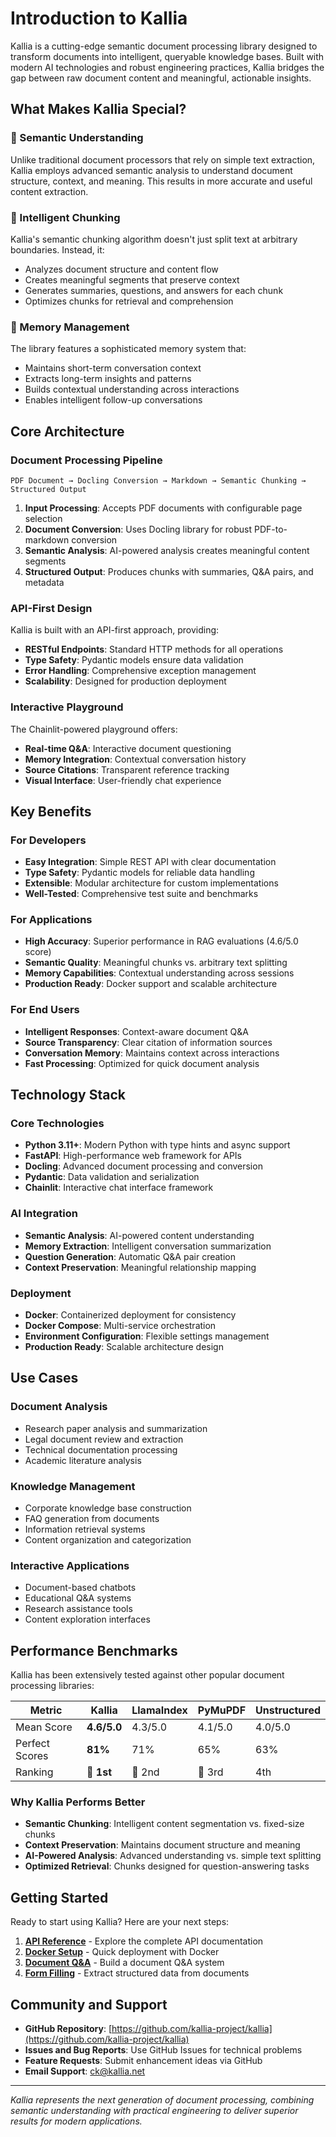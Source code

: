 # Introduction to Kallia

Kallia is a cutting-edge semantic document processing library designed to transform documents into intelligent, queryable knowledge bases. Built with modern AI technologies and robust engineering practices, Kallia bridges the gap between raw document content and meaningful, actionable insights.

## What Makes Kallia Special?

### 🎯 Semantic Understanding

Unlike traditional document processors that rely on simple text extraction, Kallia employs advanced semantic analysis to understand document structure, context, and meaning. This results in more accurate and useful content extraction.

### 🧠 Intelligent Chunking

Kallia's semantic chunking algorithm doesn't just split text at arbitrary boundaries. Instead, it:

- Analyzes document structure and content flow
- Creates meaningful segments that preserve context
- Generates summaries, questions, and answers for each chunk
- Optimizes chunks for retrieval and comprehension

### 💾 Memory Management

The library features a sophisticated memory system that:

- Maintains short-term conversation context
- Extracts long-term insights and patterns
- Builds contextual understanding across interactions
- Enables intelligent follow-up conversations

## Core Architecture

### Document Processing Pipeline

```
PDF Document → Docling Conversion → Markdown → Semantic Chunking → Structured Output
```

1. **Input Processing**: Accepts PDF documents with configurable page selection
2. **Document Conversion**: Uses Docling library for robust PDF-to-markdown conversion
3. **Semantic Analysis**: AI-powered analysis creates meaningful content segments
4. **Structured Output**: Produces chunks with summaries, Q&A pairs, and metadata

### API-First Design

Kallia is built with an API-first approach, providing:

- **RESTful Endpoints**: Standard HTTP methods for all operations
- **Type Safety**: Pydantic models ensure data validation
- **Error Handling**: Comprehensive exception management
- **Scalability**: Designed for production deployment

### Interactive Playground

The Chainlit-powered playground offers:

- **Real-time Q&A**: Interactive document questioning
- **Memory Integration**: Contextual conversation history
- **Source Citations**: Transparent reference tracking
- **Visual Interface**: User-friendly chat experience

## Key Benefits

### For Developers

- **Easy Integration**: Simple REST API with clear documentation
- **Type Safety**: Pydantic models for reliable data handling
- **Extensible**: Modular architecture for custom implementations
- **Well-Tested**: Comprehensive test suite and benchmarks

### For Applications

- **High Accuracy**: Superior performance in RAG evaluations (4.6/5.0 score)
- **Semantic Quality**: Meaningful chunks vs. arbitrary text splitting
- **Memory Capabilities**: Contextual understanding across sessions
- **Production Ready**: Docker support and scalable architecture

### For End Users

- **Intelligent Responses**: Context-aware document Q&A
- **Source Transparency**: Clear citation of information sources
- **Conversation Memory**: Maintains context across interactions
- **Fast Processing**: Optimized for quick document analysis

## Technology Stack

### Core Technologies

- **Python 3.11+**: Modern Python with type hints and async support
- **FastAPI**: High-performance web framework for APIs
- **Docling**: Advanced document processing and conversion
- **Pydantic**: Data validation and serialization
- **Chainlit**: Interactive chat interface framework

### AI Integration

- **Semantic Analysis**: AI-powered content understanding
- **Memory Extraction**: Intelligent conversation summarization
- **Question Generation**: Automatic Q&A pair creation
- **Context Preservation**: Meaningful relationship mapping

### Deployment

- **Docker**: Containerized deployment for consistency
- **Docker Compose**: Multi-service orchestration
- **Environment Configuration**: Flexible settings management
- **Production Ready**: Scalable architecture design

## Use Cases

### Document Analysis

- Research paper analysis and summarization
- Legal document review and extraction
- Technical documentation processing
- Academic literature analysis

### Knowledge Management

- Corporate knowledge base construction
- FAQ generation from documents
- Information retrieval systems
- Content organization and categorization

### Interactive Applications

- Document-based chatbots
- Educational Q&A systems
- Research assistance tools
- Content exploration interfaces

## Performance Benchmarks

Kallia has been extensively tested against other popular document processing libraries:

| Metric         | Kallia      | LlamaIndex | PyMuPDF | Unstructured |
| -------------- | ----------- | ---------- | ------- | ------------ |
| Mean Score     | **4.6/5.0** | 4.3/5.0    | 4.1/5.0 | 4.0/5.0      |
| Perfect Scores | **81%**     | 71%        | 65%     | 63%          |
| Ranking        | **🥇 1st**  | 🥈 2nd     | 🥉 3rd  | 4th          |

### Why Kallia Performs Better

- **Semantic Chunking**: Intelligent content segmentation vs. fixed-size chunks
- **Context Preservation**: Maintains document structure and meaning
- **AI-Powered Analysis**: Advanced understanding vs. simple text splitting
- **Optimized Retrieval**: Chunks designed for question-answering tasks

## Getting Started

Ready to start using Kallia? Here are your next steps:

1. **[API Reference](../fundamentals/rest-api.md)** - Explore the complete API documentation
2. **[Docker Setup](../fundamentals/docker.md)** - Quick deployment with Docker
3. **[Document Q&A](../use-cases/document-qa.md)** - Build a document Q&A system
4. **[Form Filling](../use-cases/form-filling.md)** - Extract structured data from documents

## Community and Support

- **GitHub Repository**: [https://github.com/kallia-project/kallia](https://github.com/kallia-project/kallia)
- **Issues and Bug Reports**: Use GitHub Issues for technical problems
- **Feature Requests**: Submit enhancement ideas via GitHub
- **Email Support**: [ck@kallia.net](mailto:ck@kallia.net)

---

_Kallia represents the next generation of document processing, combining semantic understanding with practical engineering to deliver superior results for modern applications._

